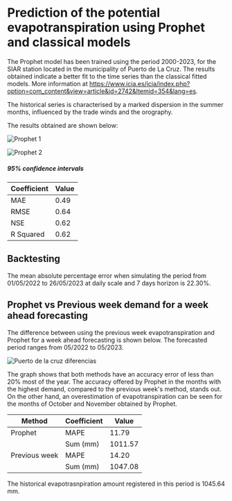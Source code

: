 # Prediction of the potential evapotranspiration using Prophet and classical models

The Prophet model has been trained using the period 2000-2023, for the SIAR station located in the municipality of Puerto de La Cruz. The results obtained indicate a better fit to the time series than the classical fitted models. More information at https://www.icia.es/icia/index.php?option=com_content&view=article&id=2742&Itemid=354&lang=es. 

The historical series is characterised by a marked dispersion in the summer months, influenced by the trade winds and the orography.

The results obtained are shown below:

![Prophet 1](https://github.com/aledor07/Evapotranspiration_forecasting/assets/86531400/d2406806-e17a-4cb3-a365-6f3dd930768c)

![Prophet 2](https://github.com/aledor07/Evapotranspiration_forecasting/assets/86531400/cd6ff69d-ceab-4cd0-a287-fbcc348e4b7a)

##### <em> 95% confidence intervals </em>



| **Coefficient** | **Value** |
|-----------------|-----------|
| MAE             | 0.49      |
| RMSE            | 0.64      |
| NSE             | 0.62      |
| R Squared       | 0.62      |

## Backtesting

The mean absolute percentage error when simulating the period from 01/05/2022 to 26/05/2023 at daily scale and 7 days horizon is 22.30%.


## Prophet vs Previous week demand for a week ahead forecasting

The difference between using the previous week evapotranspiration and Prophet for a week ahead forecasting is shown below. The forecasted period ranges from 05/2022 to 05/2023.

![Puerto de la cruz diferencias](https://github.com/aledor07/Evapotranspiration_forecasting/assets/86531400/99dee836-8a83-4740-ae69-b0ad128052e8)

The graph shows that both methods have an accuracy error of less than 20% most of the year. The accuracy offered by Prophet in the months with the highest demand, compared to the previous week's method, stands out. On the other hand, an overestimation of evapotranspiration can be seen for the months of October and November obtained by Prophet.


| **Method**    | **Coefficient** | **Value** |
|---------------|-----------------|-----------|
| Prophet       | MAPE            | 11.79     |
|               | Sum (mm)        | 1011.57   |
| Previous week | MAPE            | 14.20     |
|               | Sum (mm)        | 1047.08   |

The historical evapotrasnpiration amount registered in this period is 1045.64 mm.